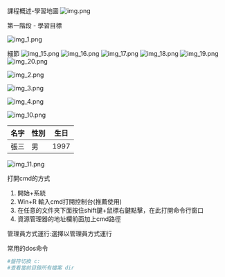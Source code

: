 課程概述-學習地圖
![img.png](img.png)

第一階段 - 學習目標

![img_1.png](img_1.png)

細節
![img_15.png](img_15.png)
![img_16.png](img_16.png)
![img_17.png](img_17.png)
![img_18.png](img_18.png)
![img_19.png](img_19.png)
![img_20.png](img_20.png)



![img_2.png](img_2.png)

![img_3.png](img_3.png)

![img_4.png](img_4.png)

![img_10.png](img_10.png)



名字|性別|生日
--|--|--|
張三|男|1997|

![img_11.png](img_11.png)

打開cmd的方式
1. 開始+系統
2. Win+R 輸入cmd打開控制台(推薦使用)
3. 在任意的文件夾下面按住shift鍵+鼠標右鍵點擊，在此打開命令行窗口
4. 資源管理器的地址欄前面加上cmd路徑

管理員方式運行:選擇以管理員方式運行

常用的dos命令

```bash
#盤符切換 c:
#查看當前目錄所有檔案 dir


```

